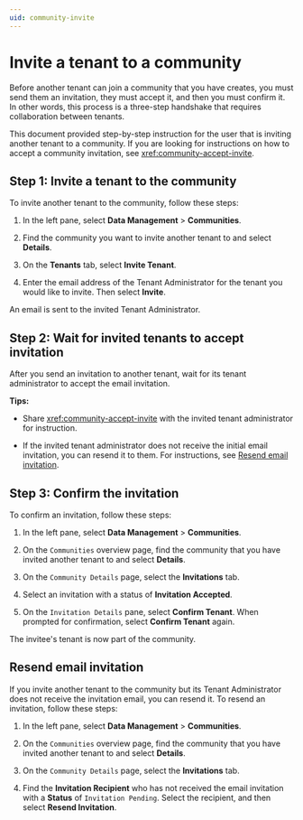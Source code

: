 ```yaml
---
uid: community-invite
---
```


# Invite a tenant to a community

Before another tenant can join a community that you have creates, you must send them an invitation, they must accept it, and then you must confirm it. In other words, this process is a three-step handshake that requires collaboration between tenants.

This document provided step-by-step instruction for the user that is inviting another tenant to a community. If you are looking for instructions on how to accept a community invitation, see <xref:community-accept-invite>.

## Step 1: Invite a tenant to the community

To invite another tenant to the community, follow these steps:

1. In the left pane, select **Data Management** > **Communities**.

1. Find the community you want to invite another tenant to and select **Details**.

1. On the **Tenants** tab, select **Invite Tenant**.

1. Enter the email address of the Tenant Administrator for the tenant you would like to invite. Then select **Invite**.

  An email is sent to the invited Tenant Administrator.

## Step 2: Wait for invited tenants to accept invitation

After you send an invitation to another tenant, wait for its tenant administrator to accept the email invitation.

**Tips:** 

- Share <xref:community-accept-invite> with the invited tenant administrator for instruction.

- If the invited tenant administrator does not receive the initial email invitation, you can resend it to them. For instructions, see [Resend email invitation](#resend-email-invitation). 

## Step 3: Confirm the invitation

To confirm an invitation, follow these steps:

1. In the left pane, select **Data Management** > **Communities**.

1. On the `Communities` overview page, find the community that you have invited another tenant to and select **Details**.

1. On the `Community Details` page, select the **Invitations** tab.

1. Select an invitation with a status of **Invitation Accepted**.

1. On the `Invitation Details` pane, select **Confirm Tenant**. When prompted for confirmation, select **Confirm Tenant** again.

  The invitee's tenant is now part of the community.

## Resend email invitation

If you invite another tenant to the community but its Tenant Administrator does not receive the invitation email, you can resend it. To resend an invitation, follow these steps:

1. In the left pane, select **Data Management** > **Communities**.

1. On the `Communities` overview page, find the community that you have invited another tenant to and select **Details**.

1. On the `Community Details` page, select the **Invitations** tab.

1. Find the **Invitation Recipient** who has not received the email invitation with a **Status** of `Invitation Pending`. Select the recipient, and then select **Resend Invitation**.
